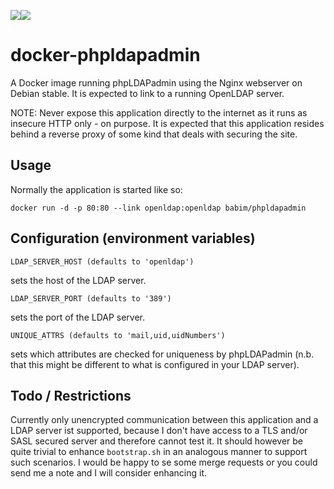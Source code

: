 [![](https://images.microbadger.com/badges/image/babim/phpldapadmin.svg)](https://microbadger.com/images/babim/phpldapadmin "Get your own image badge on microbadger.com")[![](https://images.microbadger.com/badges/version/babim/phpldapadmin.svg)](https://microbadger.com/images/babim/phpldapadmin "Get your own version badge on microbadger.com")


docker-phpldapadmin
===================

A Docker image running phpLDAPadmin using the Nginx webserver on Debian stable.
It is expected to link to a running OpenLDAP server.

NOTE: Never expose this application directly to the internet as it runs as
insecure HTTP only - on purpose. It is expected that this application resides
behind a reverse proxy of some kind that deals with securing the site.

Usage
-----

Normally the application is started like so:

    docker run -d -p 80:80 --link openldap:openldap babim/phpldapadmin

Configuration (environment variables)
-------------------------------------

    LDAP_SERVER_HOST (defaults to 'openldap')

sets the host of the LDAP server.

    LDAP_SERVER_PORT (defaults to '389')

sets the port of the LDAP server.

    UNIQUE_ATTRS (defaults to 'mail,uid,uidNumbers')
    
sets which attributes are checked for uniqueness by phpLDAPadmin (n.b. that this
might be different to what is configured in your LDAP server).

Todo / Restrictions
-------------------

Currently only unencrypted communication between this application and a LDAP
server ist supported, because I don't have access to a TLS and/or SASL secured
server and therefore cannot test it. It should however be quite trivial to
enhance `bootstrap.sh` in an analogous manner to support such scenarios. I would
be happy to se some merge requests or you could send me a note and I will
consider enhancing it.
